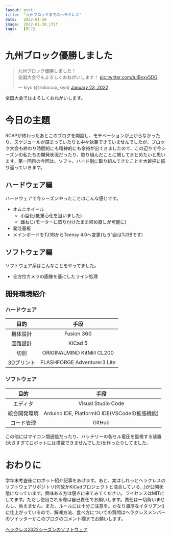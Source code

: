 ```yaml
---
layout: post
title:  "九州ブロックまでのヘラクレス"
date:   2022-01-30
image:  2022-01-30.jfif
tags:   [RCJ]
---
```

# 九州ブロック優勝しました
<blockquote class="twitter-tweet"><p lang="ja" dir="ltr">九州ブロック優勝しました！<br>全国大会でもよろしくおねがいします！ <a href="https://t.co/tuIBvxy5DG">pic.twitter.com/tuIBvxy5DG</a></p>&mdash; kiyo (@robocup_kiyo) <a href="https://twitter.com/robocup_kiyo/status/1485166682515849216?ref_src=twsrc%5Etfw">January 23, 2022</a></blockquote> <script async src="https://platform.twitter.com/widgets.js" charset="utf-8"></script>

全国大会ではよろしくおねがいします。

# 今日の主題
RCAPが終わったあとこのブログを開設し、モチベーションが上がらなかったり、スケジュールが詰まっていたりと中々執筆できていませんでしたが、ブロック大会も終わり時間的にも精神的にも余裕が出てきましたので、この辺りで今シーズンの私たちの開発状況だったり、取り組んだことに関してまとめたいと思います。第一回目の今回は、ソフト、ハード別に取り組んできたことを大雑把に振り返っていきます。

## ハードウェア編
ハードウェアで今シーズンやったことはこんな感じです。
- オムニホイール
  - 小型化(低重心化を狙いました)
  - 雌ねじ(モーターに取り付けたまま締め直しが可能に)
- 発注基板
- メインボードをTJ3BからTeensy 4.0へ変更(もう1台はTJ3Bです)

## ソフトウェア編
ソフトウェア系はこんなことをやってました。
- 全方位カメラの画像を基にしたライン処理

## 開発環境紹介
### ハードウェア
| 目的 | 手段 |
| :---: | :---: |
| 機体設計 | Fusion 360 |
| 回路設計 | KiCad 5 |
| 切削 | ORIGINALMIND KitMill CL200 |
| 3Dプリント | FLASHFORGE Adventurer3 Lite |

### ソフトウェア
| 目的 | 手段 |
| :---: | :---: |
| エディタ | Visual Studio Code |
| 統合開発環境 | Arduino IDE, PlatformIO IDE(VSCodeの拡張機能) |
| コード管理 | GitHub |

この他にはマイコン間通信だったり、バッテリーの各セル電圧を監視する装置(大きすぎてロボットには搭載できませんでした)を作ったりしてました。

# おわりに
学年末考査後にロボット紹介記事をあげます。あと、実はしれっとヘラクレスのソフトウェアリポジトリ(何故かKiCadプロジェクトと混合している...)が公開状態になっています。興味ある方は覗きに来てみてください。ライセンスはMITにしてます。ただし使用される際は自己責任でお願いします。責任は一切負いませんし、負えません。また、ルールには十分ご注意を。かなり濃厚なイタリアン()に仕上がっているので、解凍方法、食べ方についての質問はヘラクレスメンバーのツイッターかこのブログのコメント欄までお願いします。

[ヘラクレス2022シーズンのソフトウェア](https://github.com/RP-800/Hercules_2022)